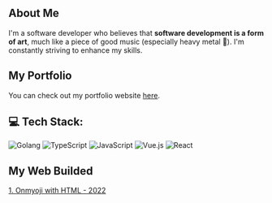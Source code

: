 <h2>About Me</h2>

I'm a software developer who believes that **software development is a form of art**, 
much like a piece of good music (especially heavy metal 🤘). I'm constantly striving to enhance my skills.

## My Portfolio

You can check out my portfolio website [here](https://onmyoji-github-io.vercel.app/).

## 💻 Tech Stack:
![Golang](https://img.shields.io/badge/golang-%23007ACC.svg?style=for-the-badge&logo=golang&logoColor=%2361DAFB) ![TypeScript](https://img.shields.io/badge/typescript-%23007ACC.svg?style=for-the-badge&logo=typescript&logoColor=white) ![JavaScript](https://img.shields.io/badge/javascript-%23323330.svg?style=for-the-badge&logo=javascript&logoColor=%23F7DF1E)  ![Vue.js](https://img.shields.io/badge/vuejs-%2335495e.svg?style=for-the-badge&logo=vuedotjs&logoColor=%234FC08D) ![React](https://img.shields.io/badge/react-%2320232a.svg?style=for-the-badge&logo=react&logoColor=%2361DAFB)

## My Web Builded
[1. Onmyoji with HTML - 2022](https://onmyoji-github-io.vercel.app/)
